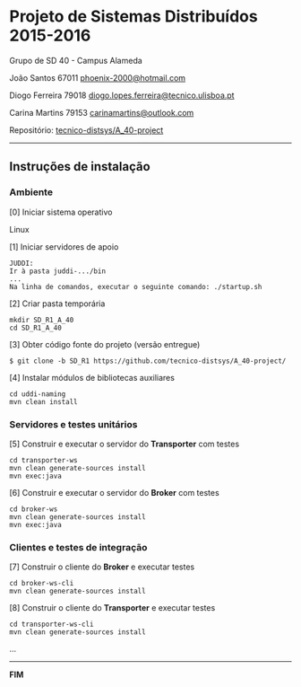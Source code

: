 # Projeto de Sistemas Distribuídos 2015-2016 #

Grupo de SD 40 - Campus Alameda

João Santos 67011 phoenix-2000@hotmail.com

Diogo Ferreira 79018 diogo.lopes.ferreira@tecnico.ulisboa.pt

Carina Martins 79153 carinamartins@outlook.com

Repositório:
[tecnico-distsys/A_40-project](https://github.com/tecnico-distsys/A_40-project/)

-------------------------------------------------------------------------------

## Instruções de instalação 


### Ambiente

[0] Iniciar sistema operativo

Linux


[1] Iniciar servidores de apoio
```
JUDDI:
Ir à pasta juddi-.../bin
...
Na linha de comandos, executar o seguinte comando: ./startup.sh
```

[2] Criar pasta temporária

```
mkdir SD_R1_A_40
cd SD_R1_A_40
```


[3] Obter código fonte do projeto (versão entregue)

```
$ git clone -b SD_R1 https://github.com/tecnico-distsys/A_40-project/
```



[4] Instalar módulos de bibliotecas auxiliares

```
cd uddi-naming
mvn clean install
```

### Servidores e testes unitários

[5] Construir e executar o servidor do **Transporter** com testes

```
cd transporter-ws
mvn clean generate-sources install
mvn exec:java
```

[6] Construir e executar o servidor do **Broker** com testes

```
cd broker-ws
mvn clean generate-sources install
mvn exec:java
```
### Clientes e testes de integração

[7] Construir o cliente do **Broker** e executar testes


```
cd broker-ws-cli
mvn clean generate-sources install
```

[8] Construir o cliente do **Transporter** e executar testes

```
cd transporter-ws-cli
mvn clean generate-sources install
```

...

-------------------------------------------------------------------------------
**FIM**

